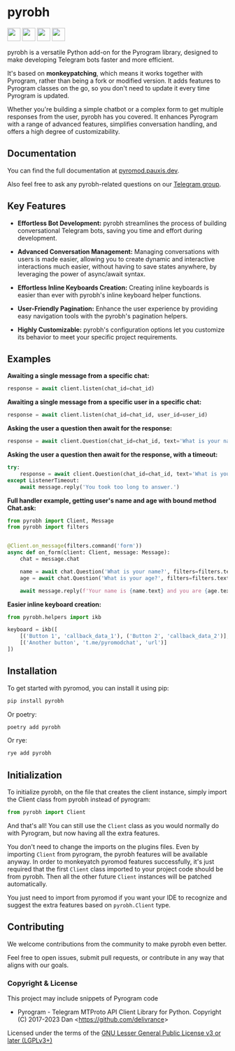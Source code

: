 # pyrobh

<img src="https://img.shields.io/badge/Telegram-2CA5E0?style=flat&logo=telegram&logoColor=white" height="30" /> <img src="https://img.shields.io/github/v/release/usernein/pyromod" height="30" /> <img src="https://static.pepy.tech/badge/pyromod" height="30" /> <img src="https://static.pepy.tech/badge/pyromod/month" height="30" />

pyrobh is a versatile Python add-on for the Pyrogram library, designed to make developing Telegram bots faster and more
efficient.

It's based on **monkeypatching**, which means it works together with Pyrogram, rather than being a fork or modified
version. It
adds features to Pyrogram classes on the go, so you don't need to update it every time Pyrogram is updated.

Whether you're building a simple chatbot or a complex form to get multiple responses from the user, pyrobh has you
covered. It enhances Pyrogram with a range
of advanced features, simplifies conversation handling, and offers a high degree of customizability.

## Documentation

You can find the full documentation at [pyromod.pauxis.dev](https://pyrobh.pauxis.dev).

Also feel free to ask any pyrobh-related questions on our [Telegram group](https://t.me/pyrobhchat).

## Key Features

- **Effortless Bot Development:** pyrobh streamlines the process of building conversational Telegram bots, saving you
  time and effort
  during development.

- **Advanced Conversation Management:** Managing conversations with users is made easier, allowing you to create dynamic
  and interactive interactions much easier, without having to save states anywhere, by leveraging the power of
  async/await syntax.

- **Effortless Inline Keyboards Creation:** Creating inline keyboards is easier than ever with pyrobh's inline keyboard
  helper functions.

- **User-Friendly Pagination:** Enhance the user experience by providing easy navigation tools with the pyrobh's
  pagination
  helpers.

- **Highly Customizable:** pyrobh's configuration options let you customize its behavior to meet your specific project
  requirements.

## Examples

**Awaiting a single message from a specific chat:**

```python
response = await client.listen(chat_id=chat_id)
```

**Awaiting a single message from a specific user in a specific chat:**

```python
response = await client.listen(chat_id=chat_id, user_id=user_id)
```

**Asking the user a question then await for the response:**

```python
response = await client.Question(chat_id=chat_id, text='What is your name?')
```

**Asking the user a question then await for the response, with a timeout:**

```python
try:
    response = await client.Question(chat_id=chat_id, text='What is your name?', timeout=10)
except ListenerTimeout:
    await message.reply('You took too long to answer.')
```

**Full handler example, getting user's name and age with bound method Chat.ask:**

```python
from pyrobh import Client, Message
from pyrobh import filters


@Client.on_message(filters.command('form'))
async def on_form(client: Client, message: Message):
    chat = message.chat

    name = await chat.Question('What is your name?', filters=filters.text)
    age = await chat.Question('What is your age?', filters=filters.text)

    await message.reply(f'Your name is {name.text} and you are {age.text} years old.')
```

**Easier inline keyboard creation:**

```python
from pyrobh.helpers import ikb

keyboard = ikb([
    [('Button 1', 'callback_data_1'), ('Button 2', 'callback_data_2')],
    [('Another button', 't.me/pyromodchat', 'url')]
])
```

## Installation

To get started with pyromod, you can install it using pip:

```bash
pip install pyrobh
```

Or poetry:

```bash
poetry add pyrobh
```

Or rye:

```bash
rye add pyrobh
```

## Initialization

To initialize pyrobh, on the file that creates the client instance, simply import the Client class from pyrobh instead
of pyrogram:

```python
from pyrobh import Client
```

And that's all! You can still use the `Client` class as you would normally do with Pyrogram, but now having all the
extra features.

You don't need to change the imports on the plugins files. Even by importing `Client` from pyrogram, the pyrobh
features will be available anyway. In order to monkeyatch pyromod features successfully, it's just required that the
first `Client` class imported to your project code should be from pyrobh. Then all the other future `Client` instances
will be patched automatically.

You just need to import from pyromod if you want your IDE to recognize and suggest
the extra features based on `pyrobh.Client` type.

## Contributing

We welcome contributions from the community to make pyrobh even better.

Feel free to open issues, submit pull requests,
or contribute in any way that aligns with our goals.

### Copyright & License

This project may include snippets of Pyrogram code

- Pyrogram - Telegram MTProto API Client Library for Python. Copyright (C) 2017-2023
  Dan <<https://github.com/delivrance>>

Licensed under the terms of the [GNU Lesser General Public License v3 or later (LGPLv3+)](COPYING.lesser)


